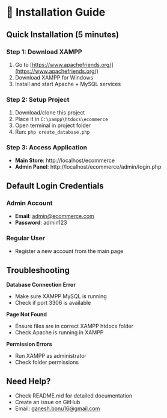 # 🚀 Installation Guide

## Quick Installation (5 minutes)

### Step 1: Download XAMPP
1. Go to [https://www.apachefriends.org/](https://www.apachefriends.org/)
2. Download XAMPP for Windows
3. Install and start Apache + MySQL services

### Step 2: Setup Project
1. Download/clone this project
2. Place it in `C:\xampp\htdocs\ecommerce`
3. Open terminal in project folder
4. Run: `php create_database.php`

### Step 3: Access Application
- **Main Store**: http://localhost/ecommerce
- **Admin Panel**: http://localhost/ecommerce/admin/login.php

## Default Login Credentials

### Admin Account
- **Email**: admin@ecommerce.com
- **Password**: admin123

### Regular User
- Register a new account from the main page

## Troubleshooting

**Database Connection Error**
- Make sure XAMPP MySQL is running
- Check if port 3306 is available

**Page Not Found**
- Ensure files are in correct XAMPP htdocs folder
- Check Apache is running in XAMPP

**Permission Errors**
- Run XAMPP as administrator
- Check folder permissions

## Need Help?
- Check README.md for detailed documentation
- Create an issue on GitHub
- Email: ganesh.bonu16@gmail.com
